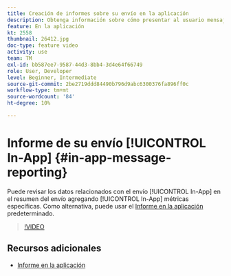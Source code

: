 ```yaml
---
title: Creación de informes sobre su envío en la aplicación
description: Obtenga información sobre cómo presentar al usuario mensajes en la aplicación contextualmente relevantes en respuesta al comportamiento de un cliente en tiempo real dentro de la aplicación móvil.
feature: En la aplicación
kt: 2558
thumbnail: 26412.jpg
doc-type: feature video
activity: use
team: TM
exl-id: bb587ee7-9587-44d3-8bb4-3d4e64f66749
role: User, Developer
level: Beginner, Intermediate
source-git-commit: 2be2719ddd84490b796d9abc6300376fa896ff0c
workflow-type: tm+mt
source-wordcount: '84'
ht-degree: 10%

---
```


# Informe de su envío [!UICONTROL In-App] {#in-app-message-reporting}

Puede revisar los datos relacionados con el envío [!UICONTROL In-App] en el resumen del envío agregando [!UICONTROL In-App] métricas específicas. Como alternativa, puede usar el [Informe en la aplicación](https://docs.adobe.com/content/help/en/campaign-standard/using/reporting/list-of-reports/in-app-report.html) predeterminado.

>[!VIDEO](https://video.tv.adobe.com/v/26412?quality=12)

## Recursos adicionales

* [Informe en la aplicación](https://docs.adobe.com/content/help/en/campaign-standard/using/reporting/list-of-reports/in-app-report.html)
